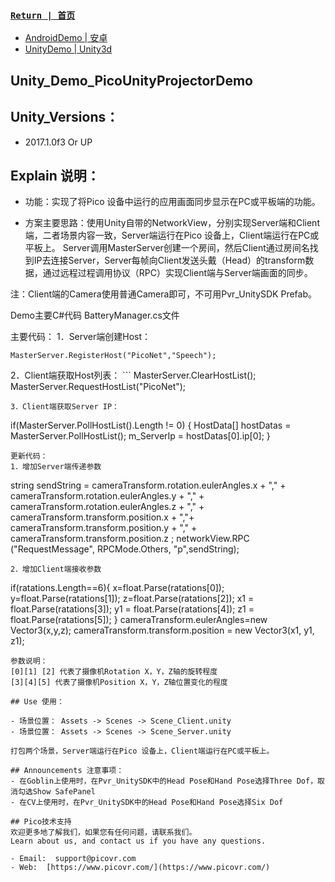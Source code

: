 
###  [ `Return | 首页` ](https://github.com/PicoSupport/PicoSupport)
* [AndroidDemo | 安卓](https://github.com/PicoSupport/PicoSupport/blob/master/android.md)
* [UnityDemo | Unity3d](https://github.com/PicoSupport/PicoSupport/blob/master/unity.md)

## Unity_Demo_PicoUnityProjectorDemo

## Unity_Versions：
- 2017.1.0f3 Or UP

## Explain 说明：

- 功能：实现了将Pico 设备中运行的应用画面同步显示在PC或平板端的功能。

- 方案主要思路：使用Unity自带的NetworkView，分别实现Server端和Client端，二者场景内容一致，Server端运行在Pico 设备上，Client端运行在PC或平板上。 Server调用MasterServer创建一个房间，然后Client通过房间名找到IP去连接Server，Server每帧向Client发送头戴（Head）的transform数据，通过远程过程调用协议（RPC）实现Client端与Server端画面的同步。

注：Client端的Camera使用普通Camera即可，不可用Pvr_UnitySDK Prefab。

Demo主要C#代码 BatteryManager.cs文件

主要代码：
1．Server端创建Host：
```
MasterServer.RegisterHost("PicoNet","Speech");
```
2．Client端获取Host列表：
	```
MasterServer.ClearHostList();
MasterServer.RequestHostList("PicoNet");
```
3．Client端获取Server IP：
```
if(MasterServer.PollHostList().Length != 0)
{
  HostData[] hostDatas = MasterServer.PollHostList();
  m_ServerIp = hostDatas[0].ip[0];
}
```
更新代码：
1．增加Server端传递参数
```
string sendString = 
  cameraTransform.rotation.eulerAngles.x + "," +
  cameraTransform.rotation.eulerAngles.y + "," +
  cameraTransform.rotation.eulerAngles.z + "," +
  cameraTransform.transform.position.x + ","+
  cameraTransform.transform.position.y + "," +
  cameraTransform.transform.position.z ;
networkView.RPC ("RequestMessage", RPCMode.Others, "p",sendString);
```
2．增加Client端接收参数
```
if(ratations.Length==6){
  x=float.Parse(ratations[0]);
  y=float.Parse(ratations[1]);
  z=float.Parse(ratations[2]);
  x1 = float.Parse(ratations[3]);
  y1 = float.Parse(ratations[4]);
  z1 = float.Parse(ratations[5]);
}
cameraTransform.eulerAngles=new Vector3(x,y,z);
cameraTransform.transform.position = new Vector3(x1, y1, z1);
```
参数说明：
[0][1] [2] 代表了摄像机Rotation X，Y，Z轴的旋转程度
[3][4][5] 代表了摄像机Position X，Y，Z轴位置变化的程度

## Use 使用：

- 场景位置： Assets -> Scenes -> Scene_Client.unity
- 场景位置： Assets -> Scenes -> Scene_Server.unity

打包两个场景，Server端运行在Pico 设备上，Client端运行在PC或平板上。

## Announcements 注意事项：
- 在Goblin上使用时，在Pvr_UnitySDK中的Head Pose和Hand Pose选择Three Dof，取消勾选Show SafePanel
- 在CV上使用时，在Pvr_UnitySDK中的Head Pose和Hand Pose选择Six Dof

## Pico技术支持
欢迎更多地了解我们，如果您有任何问题，请联系我们。
Learn about us, and contact us if you have any questions. 

- Email:  support@picovr.com
- Web:  [https://www.picovr.com/](https://www.picovr.com/)
